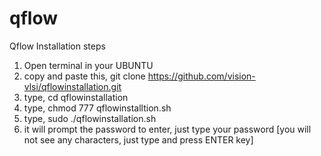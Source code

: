 # qflow

Qflow Installation steps

1. Open terminal in your UBUNTU 
2. copy and paste this, git clone https://github.com/vision-vlsi/qflowinstallation.git
3. type, cd qflowinstallation
4. type, chmod 777 qflowinstalltion.sh
5. type, sudo ./qflowinstallation.sh
6. it will prompt the password to enter, just type your password [you will not see any characters, just type and press ENTER key]
